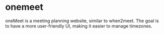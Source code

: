 # onemeet
oneMeet is a meeting planning website, similar to when2meet. The goal is to have a more user-friendly UI, making it easier to manage timezones.
